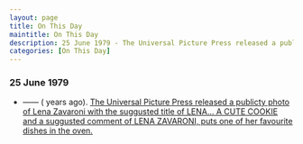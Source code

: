 ```yaml
---
layout: page
title: On This Day
maintitle: On This Day
description: 25 June 1979 - The Universal Picture Press released a publicty photo of Lena Zavaroni with the suggusted title of LENA... A CUTE COOKIE and a suggusted comment of LENA ZAVARONI, puts one of her favourite dishes in the oven.
categories: [On This Day]
---
```


### 25 June 1979
* —— (<span id="age1"></span> years ago). [The Universal Picture Press released a publicty photo of Lena Zavaroni with the suggusted title of LENA... A CUTE COOKIE and a suggusted comment of LENA ZAVARONI, puts one of her favourite dishes in the oven.](/publicity/1979/06/25/lena-a-cute-cookie.html)

<!-- Script for calculating number of years ago -->
<script>
var dob = '19790625';
var year = Number(dob.substr(0, 4));
var month = Number(dob.substr(4, 2)) - 1;
var day = Number(dob.substr(6, 2));
var today = new Date();
var age1 = today.getFullYear() - year;
if (today.getMonth() < month || (today.getMonth() == month && today.getDate() < day)) {
age1--;
}
document.getElementById("age1").innerHTML=age1;
</script>

